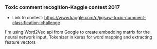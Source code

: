 ### Toxic comment recogition-Kaggle contest 2017

* Link to contest: https://www.kaggle.com/c/jigsaw-toxic-comment-classification-challenge

I'm using Word2Vec api from Google to create embedding matrix for the neural network input, Tokenizer in keras for word mapping and extracting feature vectors